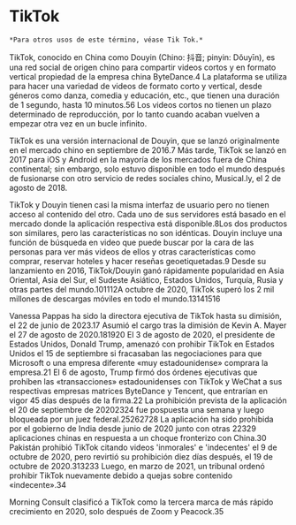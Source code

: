# TikTok

    *Para otros usos de este término, véase Tik Tok.*
    
TikTok, conocido en China como Douyin (Chino: 抖音; pinyin: Dǒuyīn), es una red social de origen chino para compartir videos cortos y en formato vertical propiedad de la empresa china ByteDance.4​ La plataforma se utiliza para hacer una variedad de videos de formato corto y vertical, desde géneros como danza, comedia y educación, etc., que tienen una duración de 1 segundo, hasta 10 minutos.5​6​ Los videos cortos no tienen un plazo determinado de reproducción, por lo tanto cuando acaban vuelven a empezar otra vez en un bucle infinito.

TikTok es una versión internacional de Douyin, que se lanzó originalmente en el mercado chino en septiembre de 2016.7​ Más tarde, TikTok se lanzó en 2017 para iOS y Android en la mayoría de los mercados fuera de China continental; sin embargo, solo estuvo disponible en todo el mundo después de fusionarse con otro servicio de redes sociales chino, Musical.ly, el 2 de agosto de 2018.

TikTok y Douyin tienen casi la misma interfaz de usuario pero no tienen acceso al contenido del otro. Cada uno de sus servidores está basado en el mercado donde la aplicación respectiva está disponible.8​ Los dos productos son similares, pero las características no son idénticas. Douyin incluye una función de búsqueda en video que puede buscar por la cara de las personas para ver más videos de ellos y otras características como comprar, reservar hoteles y hacer reseñas geoetiquetadas.9​ Desde su lanzamiento en 2016, TikTok/Douyin ganó rápidamente popularidad en Asia Oriental, Asia del Sur, el Sudeste Asiático, Estados Unidos, Turquía, Rusia y otras partes del mundo.10​11​12​ A octubre de 2020, TikTok superó los 2 mil millones de descargas móviles en todo el mundo.13​14​15​16​

Vanessa Pappas ha sido la directora ejecutiva de TikTok hasta su dimisión, el 22 de junio de 2023.17​ Asumió el cargo tras la dimisión de Kevin A. Mayer el 27 de agosto de 2020.18​19​20​ El 3 de agosto de 2020, el presidente de Estados Unidos, Donald Trump, amenazó con prohibir TikTok en Estados Unidos el 15 de septiembre si fracasaban las negociaciones para que Microsoft o una empresa diferente «muy estadounidense» comprara la empresa.21​ El 6 de agosto, Trump firmó dos órdenes ejecutivas que prohíben las «transacciones» estadounidenses con TikTok y WeChat a sus respectivas empresas matrices ByteDance y Tencent, que entrarían en vigor 45 días después de la firma.22​ La prohibición prevista de la aplicación el 20 de septiembre de 202023​24​ fue pospuesta una semana y luego bloqueada por un juez federal.25​26​27​28​ La aplicación ha sido prohibida por el gobierno de India desde junio de 2020 junto con otras 22329​ aplicaciones chinas en respuesta a un choque fronterizo con China.30​ Pakistán prohibió TikTok citando videos 'inmorales' e 'indecentes' el 9 de octubre de 2020, pero revirtió su prohibición diez días después, el 19 de octubre de 2020.31​32​33​ Luego, en marzo de 2021, un tribunal ordenó prohibir TikTok nuevamente debido a quejas sobre contenido «indecente».34​

Morning Consult clasificó a TikTok como la tercera marca de más rápido crecimiento en 2020, solo después de Zoom y Peacock.35